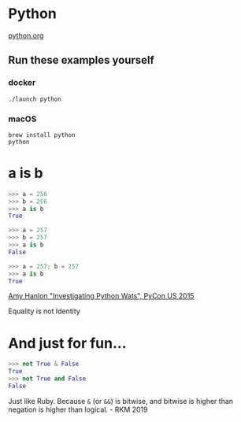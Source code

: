 # Python

[python.org](http://python.org)

## Run these examples yourself

### docker

```
./launch python
```

### macOS
```
brew install python
python
```


# a is b

```python
>>> a = 256
>>> b = 256
>>> a is b
True

>>> a = 257
>>> b = 257
>>> a is b
False

>>> a = 257; b = 257
>>> a is b
True
```
[Amy Hanlon "Investigating Python Wats", PyCon US 2015](www.youtube.com/watch?v=sH4XF6pKKmk)

Equality is not Identity

# And just for fun...

```python
>>> not True & False
True
>>> not True and False
False
```

Just like Ruby. Because `&` (or `&&`) is bitwise, and bitwise is higher than negation is higher than logical. - RKM 2019


